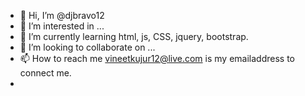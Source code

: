 - 👋 Hi, I’m @djbravo12
- 👀 I’m interested in ...
- 🌱 I’m currently learning html, js, CSS, jquery, bootstrap.
- 💞️ I’m looking to collaborate on ...
- 📫 How to reach me vineetkujur12@live.com is my emailaddress to connect me.
- 

<!---
djbravo12/djbravo12 is a ✨ special ✨ repository because its `README.md` (this file) appears on your GitHub profile.
You can click the Preview link to take a look at your changes.
--->
